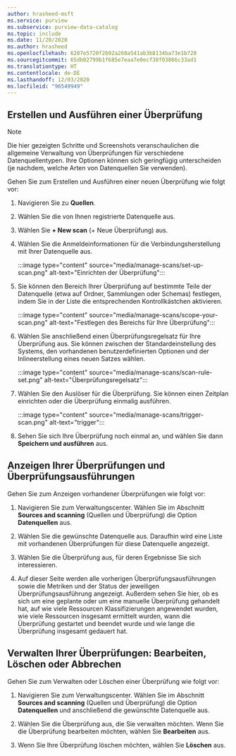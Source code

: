```yaml
---
author: hrasheed-msft
ms.service: purview
ms.subservice: purview-data-catalog
ms.topic: include
ms.date: 11/20/2020
ms.author: hrasheed
ms.openlocfilehash: 6207e5720f2b92a260a541ab3b8134ba73e1b720
ms.sourcegitcommit: 65db02799b1f685e7eaa7e0ecf38f03866c33ad1
ms.translationtype: HT
ms.contentlocale: de-DE
ms.lasthandoff: 12/03/2020
ms.locfileid: "96549949"
---
```

## <a name="creating-and-running-a-scan"></a>Erstellen und Ausführen einer Überprüfung

> [!Note] 
> Die hier gezeigten Schritte und Screenshots veranschaulichen die allgemeine Verwaltung von Überprüfungen für verschiedene Datenquellentypen. Ihre Optionen können sich geringfügig unterscheiden (je nachdem, welche Arten von Datenquellen Sie verwenden).

Gehen Sie zum Erstellen und Ausführen einer neuen Überprüfung wie folgt vor:

1. Navigieren Sie zu **Quellen**.

1. Wählen Sie die von Ihnen registrierte Datenquelle aus.

1. Wählen Sie **+ New scan** (+ Neue Überprüfung) aus.

1. Wählen Sie die Anmeldeinformationen für die Verbindungsherstellung mit Ihrer Datenquelle aus. 

   :::image type="content" source="media/manage-scans/set-up-scan.png" alt-text="Einrichten der Überprüfung":::

1. Sie können den Bereich Ihrer Überprüfung auf bestimmte Teile der Datenquelle (etwa auf Ordner, Sammlungen oder Schemas) festlegen, indem Sie in der Liste die entsprechenden Kontrollkästchen aktivieren.

   :::image type="content" source="media/manage-scans/scope-your-scan.png" alt-text="Festlegen des Bereichs für Ihre Überprüfung":::

1. Wählen Sie anschließend einen Überprüfungsregelsatz für Ihre Überprüfung aus. Sie können zwischen der Standardeinstellung des Systems, den vorhandenen benutzerdefinierten Optionen und der Inlineerstellung eines neuen Satzes wählen.

   :::image type="content" source="media/manage-scans/scan-rule-set.png" alt-text="Überprüfungsregelsatz":::

1. Wählen Sie den Auslöser für die Überprüfung. Sie können einen Zeitplan einrichten oder die Überprüfung einmalig ausführen.

   :::image type="content" source="media/manage-scans/trigger-scan.png" alt-text="trigger":::

1. Sehen Sie sich Ihre Überprüfung noch einmal an, und wählen Sie dann **Speichern und ausführen** aus.

## <a name="viewing-your-scans-and-scan-runs"></a>Anzeigen Ihrer Überprüfungen und Überprüfungsausführungen

Gehen Sie zum Anzeigen vorhandener Überprüfungen wie folgt vor:

1. Navigieren Sie zum Verwaltungscenter. Wählen Sie im Abschnitt **Sources and scanning** (Quellen und Überprüfung) die Option **Datenquellen** aus. 

2. Wählen Sie die gewünschte Datenquelle aus. Daraufhin wird eine Liste mit vorhandenen Überprüfungen für diese Datenquelle angezeigt.

3. Wählen Sie die Überprüfung aus, für deren Ergebnisse Sie sich interessieren.

4. Auf dieser Seite werden alle vorherigen Überprüfungsausführungen sowie die Metriken und der Status der jeweiligen Überprüfungsausführung angezeigt. Außerdem sehen Sie hier, ob es sich um eine geplante oder um eine manuelle Überprüfung gehandelt hat, auf wie viele Ressourcen Klassifizierungen angewendet wurden, wie viele Ressourcen insgesamt ermittelt wurden, wann die Überprüfung gestartet und beendet wurde und wie lange die Überprüfung insgesamt gedauert hat.

## <a name="manage-your-scans---edit-delete-or-cancel"></a>Verwalten Ihrer Überprüfungen: Bearbeiten, Löschen oder Abbrechen

Gehen Sie zum Verwalten oder Löschen einer Überprüfung wie folgt vor:

1. Navigieren Sie zum Verwaltungscenter. Wählen Sie im Abschnitt **Sources and scanning** (Quellen und Überprüfung) die Option **Datenquellen** und anschließend die gewünschte Datenquelle aus.

2. Wählen Sie die Überprüfung aus, die Sie verwalten möchten. Wenn Sie die Überprüfung bearbeiten möchten, wählen Sie **Bearbeiten** aus.

3. Wenn Sie Ihre Überprüfung löschen möchten, wählen Sie **Löschen** aus. 

